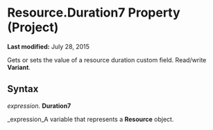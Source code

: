 
# Resource.Duration7 Property (Project)

 **Last modified:** July 28, 2015

 Gets or sets the value of a resource duration custom field. Read/write **Variant**.

## Syntax

 _expression_. **Duration7**

 _expression_A variable that represents a  **Resource** object.

